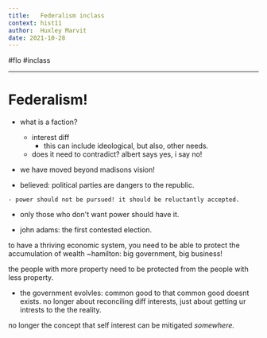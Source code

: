 ```yaml
---
title:   Federalism inclass
context: hist11
author:  Huxley Marvit
date: 2021-10-28
---
```


#flo  #inclass 

***

# Federalism!

- what is a faction?
	- interest diff 
		- this can include ideological, but also, other needs.
	- does it need to contradict? albert says yes, i say no!
	
- we have moved beyond madisons vision!
- believed: political parties are dangers to the republic.

```ad-important
- power should not be pursued! it should be reluctantly accepted.
```

- only those who don't want power should have it.

- john adams: the first contested election.


to have a thriving economic system, you need to be able to protect the accumulation of wealth ~hamilton: big government, big business!


the people with more property need to be protected from the people with less property.


- the government evolvles:
common good to that common good doesnt exists. no longer about reconciling diff interests, just about getting ur intrests to the the reality.

no longer the concept that self interest can be mitigated *somewhere.*












